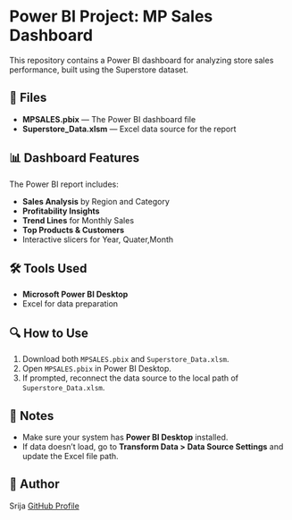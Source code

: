 # Power BI Project: MP Sales Dashboard

This repository contains a Power BI dashboard for analyzing store sales performance, built using the Superstore dataset.

## 📁 Files

- **MPSALES.pbix** — The Power BI dashboard file
- **Superstore_Data.xlsm** — Excel data source for the report

## 📊 Dashboard Features

The Power BI report includes:

- **Sales Analysis** by Region and Category
- **Profitability Insights**
- **Trend Lines** for Monthly Sales
- **Top Products & Customers**
- Interactive slicers for Year, Quater,Month

## 🛠️ Tools Used

- **Microsoft Power BI Desktop**
- Excel for data preparation

## 🔍 How to Use

1. Download both `MPSALES.pbix` and `Superstore_Data.xlsm`.
2. Open `MPSALES.pbix` in Power BI Desktop.
3. If prompted, reconnect the data source to the local path of `Superstore_Data.xlsm`.

## 📌 Notes

- Make sure your system has **Power BI Desktop** installed.
- If data doesn’t load, go to **Transform Data > Data Source Settings** and update the Excel file path.

## 👤 Author

Srija
[GitHub Profile](https://github.com/SrijaSriz)
